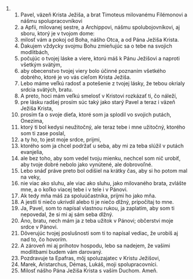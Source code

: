 <ol>
  <li>
    <ol>
      <li>Pavel, väzeň Krista Ježiša, a brat Timoteus milovanému Filémonovi a nášmu spolupracovníkovi</li>
      <li>a Apfii, milovanej sestre, a Archippovi, nášmu spolubojovníkovi, aj sboru, ktorý je v tvojom dome:</li>
      <li>milosť vám a pokoj od Boha, nášho Otca, a od Pána Ježiša Krista.</li>
      <li>Ďakujem vždycky svojmu Bohu zmieňujúc sa o tebe na svojich modlitbách,</li>
      <li>počujúc o tvojej láske a viere, ktorú máš k Pánu Ježišovi a naproti všetkým svätým,</li>
      <li>aby obecenstvo tvojej viery bolo účinné poznaním všetkého dobrého, ktoré je vo vás cieľom Krista Ježiša.</li>
      <li>Lebo máme veľkú radosť a potešenie z tvojej lásky, že tebou okrialy srdcia svätých, bratu.</li>
      <li>A preto, hoci mám veľkú smelosť v Kristovi rozkázať ti, čo náleží,</li>
      <li>pre lásku radšej prosím súc taký jako starý Pavel a teraz i väzeň Ježiša Krista,</li>
      <li>prosím ťa o svoje dieťa, ktoré som ja splodil vo svojich putách, Onezima,</li>
      <li>ktorý ti bol kedysi neužitočný, ale teraz tebe i mne užitočný, ktorého som ti zase poslal,</li>
      <li>a ty ho, to jest moje srdce, prijmi,</li>
      <li>ktorého som ja chcel podržať u seba, aby mi za teba slúžil v putách evanjelia,</li>
      <li>ale bez toho, aby som vedel tvoju mienku, nechcel som nič urobiť, aby tvoje dobré nebolo jako vynútené, ale dobrovoľné.</li>
      <li>Lebo snáď práve preto bol odišiel na krátky čas, aby si ho potom mal na veky,</li>
      <li>nie viac ako sluhu, ale viac ako sluhu, jako milovaného brata, zvlášte mne, a o koľko viacej tebe i v tele i v Pánovi.</li>
      <li>Ak tedy mňa máš za spoluúčastníka, prijmi ho jako mňa.</li>
      <li>A jestli ti niečo ukrivdil alebo ti je niečo dlžný, pripočítaj to mne.</li>
      <li>Ja, Pavel, som to napísal vlastnou rukou, ja zaplatím, aby som ti nepovedal, že si mi aj sám seba dlžný.</li>
      <li>Áno, bratu, nech mám ja z teba užitok v Pánovi; občerstvi moje srdce v Pánovi.</li>
      <li>Dôverujúc tvojej poslušnosti som ti to napísal vediac, že urobíš aj nad to, čo hovorím.</li>
      <li>A zároveň mi aj prihotov hospodu, lebo sa nadejem, že vašimi modlitbami budem vám darovaný.</li>
      <li>Pozdravuje ta Epafras, môj spoluzajatec v Kristu Ježišovi,</li>
      <li>Marek, Aristarchus, Démas, Lukáš, moji spolupracovníci.</li>
      <li>Milosť nášho Pána Ježiša Krista s vaším Duchom. Ameň.</li>
    </ol>
  </li>
</ol>